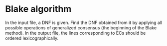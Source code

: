 # Blake algorithm

In the input file, a DNF is given. Find the DNF obtained from it by applying all possible operations of generalized consensus (the beginning of the Blake method). In the output file, the lines corresponding to ECs should be ordered lexicographically.